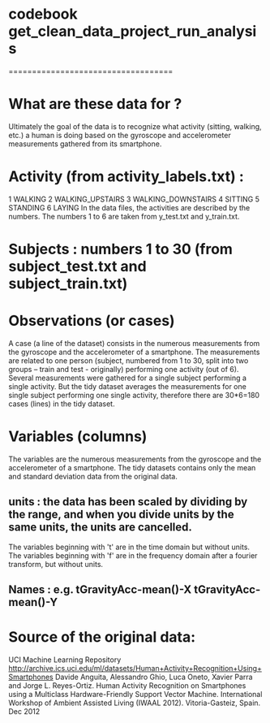 # codebook get_clean_data_project_run_analysis
===================================


# What are these data for ?
Ultimately the goal of the data is to recognize what activity (sitting, walking, etc.) a human is doing based on the gyroscope and accelerometer measurements gathered from its smartphone.

# Activity (from activity_labels.txt) :
1 WALKING
2 WALKING_UPSTAIRS
3 WALKING_DOWNSTAIRS
4 SITTING
5 STANDING
6 LAYING
In the data files, the activities are described by the numbers. The numbers 1 to 6 are taken from y_test.txt and y_train.txt.

# Subjects : numbers 1 to 30 (from subject_test.txt and subject_train.txt)

# Observations (or cases)
A case (a line of the dataset) consists in the numerous measurements from the gyroscope and the accelerometer of a smartphone. The measurements are related to one person (subject, numbered from 1 to 30, split into two groups – train and test - originally) performing one activity (out of 6). Several measurements were gathered for a single subject performing a single activity. But the tidy dataset averages the measurements for one single subject performing one single activity, therefore there are 30*6=180 cases (lines) in the tidy dataset.

# Variables (columns)
The variables are the numerous measurements from the gyroscope and the accelerometer of a smartphone. The tidy datasets contains only the mean and standard deviation data from the original data.
## units : the data has been scaled by dividing by the range, and when you divide units by the same units, the units are cancelled.
The variables beginning with 't' are in the time domain but without units.
The variables beginning with 'f' are in the frequency domain after a fourier transform, but without units.
## Names : e.g. tGravityAcc-mean()-X tGravityAcc-mean()-Y

# Source of the original data:
UCI Machine Learning Repository
http://archive.ics.uci.edu/ml/datasets/Human+Activity+Recognition+Using+Smartphones
Davide Anguita, Alessandro Ghio, Luca Oneto, Xavier Parra and Jorge L. Reyes-Ortiz. Human Activity Recognition on Smartphones using a Multiclass Hardware-Friendly Support Vector Machine. International Workshop of Ambient Assisted Living (IWAAL 2012). Vitoria-Gasteiz, Spain. Dec 2012

